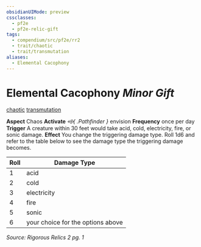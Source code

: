 ```yaml
---
obsidianUIMode: preview
cssclasses:
  - pf2e
  - pf2e-relic-gift
tags:
  - compendium/src/pf2e/rr2
  - trait/chaotic
  - trait/transmutation
aliases:
  - Elemental Cacophony
---
```

# Elemental Cacophony *Minor Gift*  
[chaotic](rules/traits/chaotic.md "Chaotic Item Trait")  [transmutation](rules/traits/transmutation.md "Transmutation Item Trait")

**Aspect** Chaos
**Activate** *⬲{ .Pathfinder }* envision
**Frequency** once per day
**Trigger** A creature within 30 feet would take acid, cold, electricity, fire, or sonic damage.
**Effect** You change the triggering damage type. Roll 1d6 and refer to the table below to see the damage type the triggering damage becomes.

| Roll | Damage Type |
| ---- | ----------- |
| 1    | acid        |
| 2    | cold        |
| 3    | electricity |
| 4    | fire        |
| 5    | sonic       |
| 6    | your choice for the options above            |

*Source: Rigorous Relics 2 pg. 1*  